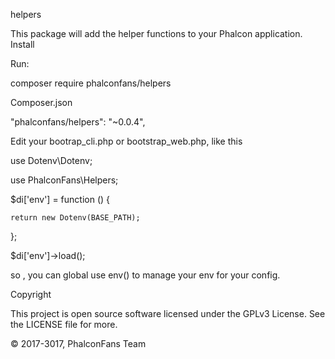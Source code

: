 helpers

This package will add the helper functions to your Phalcon application.
Install

Run:

composer require phalconfans/helpers

Composer.json

"phalconfans/helpers": "~0.0.4",

Edit your bootrap_cli.php or bootstrap_web.php, like this 

use Dotenv\Dotenv;

use PhalconFans\Helpers;

$di['env'] = function () {

    return new Dotenv(BASE_PATH);
    
};

$di['env']->load();

so , you can global use env() to manage your env for your config. 

Copyright

This project is open source software licensed under the GPLv3 License. See the LICENSE file for more.

© 2017-3017, PhalconFans Team
